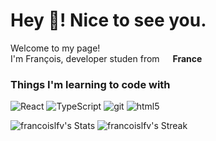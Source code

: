 <h1>Hey 👋! Nice to see you.</h1>


<p>Welcome to my page! </br> I'm François, developer studen from <img src="https://cdn-icons-png.flaticon.com/512/197/197560.png" width="13"/> <b>France</b>
<h3>Things I'm learning to code with</h3>
<p>
  <img alt="React" src="https://img.shields.io/badge/-React-45b8d8?style=flat-square&logo=react&logoColor=white" />
  <img alt="TypeScript" src="https://img.shields.io/badge/-TypeScript-007ACC?style=flat-square&logo=typescript&logoColor=white" />
  <img alt="git" src="https://img.shields.io/badge/-Git-F05032?style=flat-square&logo=git&logoColor=white" />
  <img alt="html5" src="https://img.shields.io/badge/-HTML5-E34F26?style=flat-square&logo=html5&logoColor=white" />
</p>

![francoislfv's Stats](https://github-readme-stats.vercel.app/api?username=francoislfv&theme=great-gatsby&show_icons=true&hide_border=true&count_private=true)   ![francoislfv's Streak](https://github-readme-streak-stats.herokuapp.com/?user=francoislfv&theme=great-gatsby&hide_border=true)


<!---
francoislfv/francoislfv is a ✨ special ✨ repository because its `README.md` (this file) appears on your GitHub profile.
You can click the Preview link to take a look at your changes.
--->


